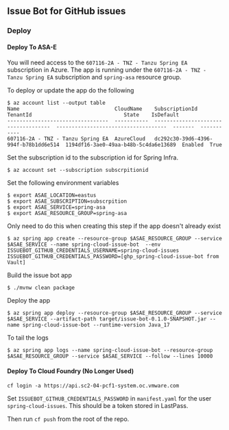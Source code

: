 ## Issue Bot for GitHub issues

### Deploy

#### Deploy To ASA-E

You will need access to the `607116-2A - TNZ - Tanzu Spring EA` subscription in Azure.  The app is running under the `607116-2A - TNZ - Tanzu Spring EA` subscription and `spring-asa`
resource group.

To deploy or update the app do the following

```
$ az account list --output table                                    
Name                               CloudName    SubscriptionId                        TenantId                              State    IsDefault
---------------------------------  -----------  ------------------------------------  ------------------------------------  -------  -----------
607116-2A - TNZ - Tanzu Spring EA  AzureCloud   dc292c30-39d6-4396-994f-b78b1dd6e514  1194df16-3ae0-49aa-b48b-5c4da6e13689  Enabled  True
```

Set the subscription id to the subscription id for Spring Infra.

```
$ az account set --subscription subscrpitionid
```

Set the following environment variables

```
$ export ASAE_LOCATION=eastus
$ export ASAE_SUBSCRIPTION=subscrpition
$ export ASAE_SERVICE=spring-asa
$ export ASAE_RESOURCE_GROUP=spring-asa
```

Only need to do this when creating this step if the app doesn't already exist

```
$ az spring app create --resource-group $ASAE_RESOURCE_GROUP --service $ASAE_SERVICE --name spring-cloud-issue-bot  --env ISSUEBOT_GITHUB_CREDENTIALS_USERNAME=spring-cloud-issues ISSUEBOT_GITHUB_CREDENTIALS_PASSWORD=[ghp_spring-cloud-issue-bot from Vault]
```
Build the issue bot app

```
$ ./mvnw clean package
```
Deploy the app

```
$ az spring app deploy --resource-group $ASAE_RESOURCE_GROUP --service $ASAE_SERVICE --artifact-path target/issue-bot-0.1.0-SNAPSHOT.jar --name spring-cloud-issue-bot --runtime-version Java_17
```
To tail the logs

```
$ az spring app logs --name spring-cloud-issue-bot --resource-group $ASAE_RESOURCE_GROUP --service $ASAE_SERVICE --follow --lines 10000
```


#### Deploy To Cloud Foundry (No Longer Used)

`cf login -a https://api.sc2-04-pcf1-system.oc.vmware.com`

Set `ISSUEBOT_GITHUB_CREDENTIALS_PASSWORD` in `manifest.yaml` for the user `spring-cloud-issues`.  This should be a token stored in LastPass.

Then run `cf push` from the root of the repo.

